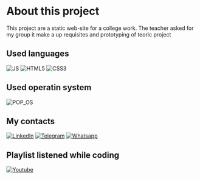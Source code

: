 # About this project
This project are a static web-site for a college work. The teacher asked for my group it make a up requisites and prototyping of teoric project

## Used languages
![JS](https://img.shields.io/badge/JavaScript-323330?style=for-the-badge&logo=javascript&logoColor=F7DF1E)
![HTML5](https://img.shields.io/badge/HTML5-E34F26?style=for-the-badge&logo=html5&logoColor=white)
![CSS3](https://img.shields.io/badge/CSS3-1572B6?style=for-the-badge&logo=css3&logoColor=white)

## Used operatin system
![POP_OS](https://img.shields.io/badge/Pop!_OS-1793D1?style=for-the-badge&logo=Pop!_OS&logoColor=white)

## My contacts
[![LinkedIn](https://img.shields.io/badge/LinkedIn-0077B5?style=for-the-badge&logo=linkedin&logoColor=white)](https://www.linkedin.com/in/raphael-azambuja-15001a212/)
[![Telegram](https://img.shields.io/badge/Telegram-2CA5E0?style=for-the-badge&logo=telegram&logoColor=white)](https://t.me/RaphaelAzambuja)
[![Whatsapp](https://img.shields.io/badge/WhatsApp-25D366?style=for-the-badge&logo=whatsapp&logoColor=white)](https://api.whatsapp.com/send/?phone=554899341106&text&type=phone_number&app_absent=0)

## Playlist listened while coding
[![Youtube](https://img.shields.io/badge/YouTube-FF0000?style=for-the-badge&logo=youtube&logoColor=white)](https://music.youtube.com/browse/VLPLFlBwRR-pMPGnLoUuBa_bDaCBEp3gBTs6)